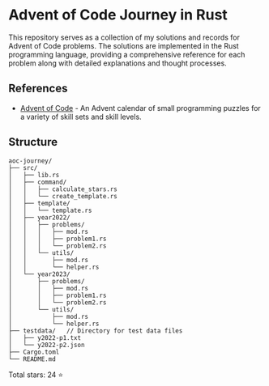 # Advent of Code Journey in Rust

This repository serves as a collection of my solutions and records for Advent of Code problems. The solutions are implemented in the Rust programming language, providing a comprehensive reference for each problem along with detailed explanations and thought processes.

## References

- [Advent of Code](https://adventofcode.com/) - An Advent calendar of small programming puzzles for a variety of skill sets and skill levels.

## Structure

```
aoc-journey/
├── src/
│   ├── lib.rs
│   ├── command/
│   │   ├── calculate_stars.rs
│   │   └── create_template.rs
│   ├── template/
│   │   └── template.rs
│   ├── year2022/
│   │   ├── problems/
│   │   │   ├── mod.rs
│   │   │   ├── problem1.rs
│   │   │   └── problem2.rs
│   │   └── utils/
│   │       ├── mod.rs
│   │       └── helper.rs
│   └── year2023/
│       ├── problems/
│       │   ├── mod.rs
│       │   ├── problem1.rs
│       │   └── problem2.rs
│       └── utils/
│           ├── mod.rs
│           └── helper.rs
├── testdata/   // Directory for test data files
│   ├── y2022-p1.txt
│   └── y2022-p2.json
├── Cargo.toml
└── README.md
```

Total stars: 24 ⭐️
